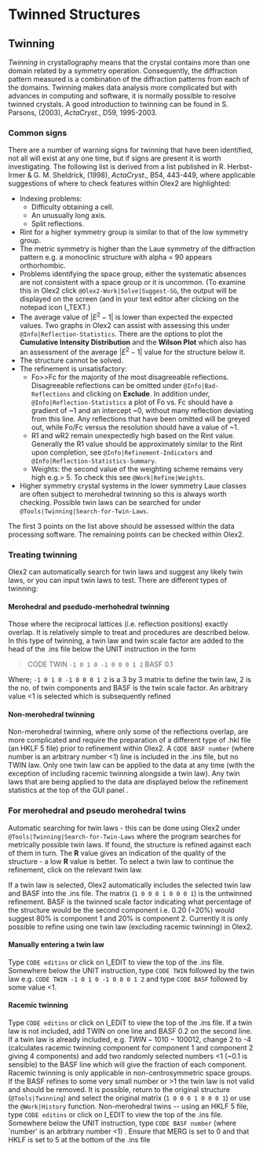 # Twinned Structures

## Twinning
*Twinning* in crystallography means that the crystal contains more than one domain related by a symmetry operation. Consequently, the diffraction pattern measured is a combination of the diffraction patterns from each of the domains. Twinning makes data analysis more complicated but with advances in computing and software, it is normally possible to resolve twinned crystals. A good introduction to twinning can be found in S. Parsons, (2003), *ActaCryst.*, D59, 1995-2003.

### Common signs
There are a number of warning signs for twinning that have been identified, not all will exist at any one time, but if signs are present it is worth investigating. The following list is derived from a list published in R. Herbst-Irmer & G. M. Sheldrick, (1998), *ActaCryst*., B54, 443-449, where applicable suggestions of where to check features within Olex2 are highlighted: 

- Indexing problems:
    - Difficulty obtaining a cell.
    - An unusually long axis.
    - Split reflections.
- Rint for a higher symmetry group is similar to that of the low symmetry group.
- The metric symmetry is higher than the Laue symmetry of the diffraction pattern e.g. a monoclinic structure with alpha = 90 appears orthorhombic.
- Problems identifying the space group, either the systematic absences are not consistent with a space group or it is uncommon. (To examine this in Olex2 click `@Olex2-Work|Solve|Suggest-SG`, the output will be displayed on the screen (and in your text editor after clicking on the notepad icon I_TEXT.) 
- The average value of $|E^{2}-1|$ is lower than expected the expected values. Two graphs in Olex2 can assist with assessing this under `@Info|Reflection-Statistics`. There are the options to plot the **Cumulative Intensity Distribution** and the **Wilson Plot** which also has an assessment of the average $|E^{2}-1|$ value for the structure below it.
- The structure cannot be solved.
- The refinement is unsatisfactory:
    - Fo>>Fc for the majority of the most disagreeable reflections. Disagreeable reflections can be omitted under `@Info|Bad-Reflections` and clicking on **Exclude**. In addition under, `@Info|Reflection-Statistics` a plot of Fo vs. Fc should have a gradient of ~1 and an intercept ~0, without many reflection deviating from this line. Any reflections that have been omitted will be greyed out, while Fo/Fc versus the resolution should have a value of ~1.
    - R1 and wR2 remain unexpectedly high based on the Rint value. Generally the R1 value should be approximately similar to the Rint upon completion, see `@Info|Refinement-Indicators` and `@Info|Reflection-Statistics-Summary`.
    - Weights: the second value of the weighting scheme remains very high e.g.> 5. To check this see `@Work|Refine|Weights`.
- Higher symmetry crystal systems in the lower symmetry Laue classes are often subject to merohedral twinning so this is always worth checking. Possible twin laws can be searched for under `@Tools|Twinning|Search-for-Twin-Laws`.

The first 3 points on the list above should be assessed within the data processing software. The remaining points can be checked within Olex2.

### Treating twinning
Olex2 can automatically search for twin laws and suggest any likely twin laws, or you can input twin laws to test. There are different types of twinning:

#### Merohedral and psedudo-merhohedral twinning
Those where the reciprocal lattices (i.e. reflection positions) exactly overlap. It is relatively simple to treat and procedures are described below. In this type of twinning, a twin law and twin scale factor are added to the head of the .ins file below the UNIT instruction in the form

>CODE TWIN `-1 0 1 0 -1 0 0 0 1 2`
BASF 0.1

Where; `-1 0 1 0 -1 0 0 0 1 2` is a 3 by 3 matrix to define the twin law, 2 is the no. of twin components and BASF is the twin scale factor. An arbitrary value <1 is selected which is subsequently refined

#### Non-merohedral twinning
Non-merohedral twinning, where only some of the reflections overlap, are more complicated and require the preparation of a different type of .hkl file (an HKLF 5 file) prior to refinement within Olex2. A `CODE BASF number` (where number is an arbitrary number <1) line is included in the .ins file, but no TWIN law.
Only one twin law can be applied to the data at any time (with the exception of including racemic twinning alongside a twin law). Any twin laws that are being applied to the data are displayed below the refinement statistics at the top of the GUI panel .

### For merohedral and pseudo merohedral twins
Automatic searching for twin laws - this can be done using Olex2 under `@Tools|Twinning|Search-for-Twin-Laws` where the program searches for metrically possible twin laws. If found, the structure is refined against each of them in turn. The **R** value gives an indication of the quality of the structure - a low **R** value is better. To select a twin law to continue the refinement, click on the relevant twin law.

If a twin law is selected, Olex2 automatically includes the selected twin law and BASF into the .ins file. The matrix (`1 0 0 0 1 0 0 0 1`) is the untwinned refinement. BASF is the twinned scale factor indicating what percentage of the structure would be the second component i.e. 0.20 (=20%) would suggest 80% is component 1 and 20% is component 2. Currently it is only possible to refine using one twin law (excluding racemic twinning) in Olex2.

#### Manually entering a twin law
Type `CODE editins` or click on I_EDIT to view the top of the .ins file. Somewhere below the UNIT instruction, type `CODE TWIN` followed by the twin law e.g. `CODE TWIN -1 0 1 0 -1 0 0 0 1 2` and type `CODE BASF` followed by some value <1. 

#### Racemic twinning
Type `CODE editins` or click on I_EDIT to view the top of the .ins file. If a twin law is not included, add TWIN on one line and BASF 0.2 on the second line. If a twin law is already included, e.g. $TWIN -1 0 1 0 -1 0 0 0 1 2$, change 2 to -4 (calculates racemic twinning component for component 1 and component 2 giving 4 components) and add two randomly selected numbers <1 (~0.1 is sensible) to the BASF line which will give the fraction of each component.
Racemic twinning is only applicable in non-centrosymmetric space groups. If the BASF refines to some very small number or >1 the twin law is not valid and should be removed. It is possible, return to the original structure (`@Tools|Twinning`) and select the original matrix (`1 0 0 0 1 0 0 0 1`) or use the `@Work|History` function.
Non-merohedral twins -- using an HKLF 5 file, type `CODE editins` or click on I_EDIT  to view the top of the .ins file. Somewhere below the UNIT instruction, type `CODE BASF number` (where `number' is an arbitrary number <1) . Ensure that MERG is set to 0 and that HKLF is set to 5 at the bottom of the .ins file
